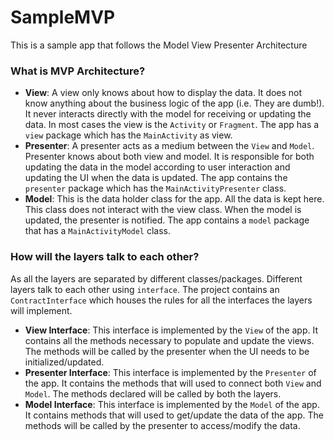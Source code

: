 # SampleMVP
This is a sample app that follows the Model View Presenter Architecture

### What is MVP Architecture?

* **View**: A view only knows about how to display the data. It does not know anything about the business logic of the app (i.e. They are dumb!). It never interacts directly with the model for receiving or updating the data. In most cases the view is the `Activity` or `Fragment`. The app has a `view` package which has the `MainActivity` as view.
* **Presenter**: A presenter acts as a medium between the `View` and `Model`. Presenter knows about both view and model. It is responsible for both updating the data in the model according to user interaction and updating the UI when the data is updated. The app contains the `presenter` package which has the `MainActivityPresenter` class.
* **Model**: This is the data holder class for the app. All the data is kept here. This class does not interact with the view class. When the model is updated, the presenter is notified. The app contains a `model` package that has a `MainActivityModel` class.

### How will the layers talk to each other?
As all the layers are separated by different classes/packages. Different layers talk to each other using `interface`. The project contains an `ContractInterface` which houses the rules for all the interfaces the layers will implement.
* **View Interface**: This interface is implemented by the `View` of the app. It contains all the methods necessary to populate and update the views. The methods will be called by the presenter when the UI needs to be initialized/updated.
* **Presenter Interface**: This interface is implemented by the `Presenter` of the app. It contains the methods that will used to connect both `View` and `Model`. The methods declared will be called by both the layers.
* **Model Interface**: This interface is implemented by the `Model` of the app. It contains methods that will used to get/update the data of the app. The methods will be called by the presenter to access/modify the data.

